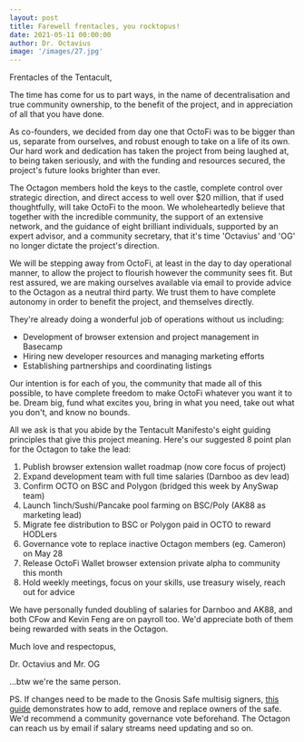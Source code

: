 ```yaml
---
layout: post
title: Farewell frentacles, you rocktopus!
date: 2021-05-11 00:00:00 
author: Dr. Octavius
image: '/images/27.jpg'
---
```


Frentacles of the Tentacult,

The time has come for us to part ways, in the name of decentralisation and true community ownership, to the benefit of the project, and in appreciation of all that you have done.

As co-founders, we decided from day one that OctoFi was to be bigger than us, separate from ourselves, and robust enough to take on a life of its own. Our hard work and dedication has taken the project from being laughed at, to being taken seriously, and with the funding and resources secured, the project's future looks brighter than ever.

The Octagon members hold the keys to the castle, complete control over strategic direction, and direct access to well over $20 million, that if used thoughtfully, will take OctoFi to the moon. We wholeheartedly believe that together with the incredible community, the support of an extensive network, and the guidance of eight brilliant individuals, supported by an expert advisor, and a community secretary, that it's time 'Octavius' and 'OG' no longer dictate the project's direction.

We will be stepping away from OctoFi, at least in the day to day operational manner, to allow the project to flourish however the community sees fit. But rest assured, we are making ourselves available via email to provide advice to the Octagon as a neutral third party. We trust them to have complete autonomy in order to benefit the project, and themselves directly.

They're already doing a wonderful job of operations without us including:

- Development of browser extension and project management in Basecamp
- Hiring new developer resources and managing marketing efforts
- Establishing partnerships and coordinating listings

Our intention is for each of you, the community that made all of this possible, to have complete freedom to make OctoFi whatever you want it to be. Dream big, fund what excites you, bring in what you need, take out what you don't, and know no bounds.

All we ask is that you abide by the Tentacult Manifesto's eight guiding principles that give this project meaning. Here's our suggested 8 point plan for the Octagon to take the lead:

1. Publish browser extension wallet roadmap (now core focus of project)
2. Expand development team with full time salaries (Darnboo as dev lead)
3. Confirm OCTO on BSC and Polygon (bridged this week by AnySwap team)
4. Launch 1inch/Sushi/Pancake pool farming on BSC/Poly (AK88 as marketing lead)
5. Migrate fee distribution to BSC or Polygon paid in OCTO to reward HODLers
6. Governance vote to replace inactive Octagon members (eg. Cameron) on May 28
7. Release OctoFi Wallet browser extension private alpha to community this month
8. Hold weekly meetings, focus on your skills, use treasury wisely, reach out for advice

We have personally funded doubling of salaries for Darnboo and AK88, and both CFow and Kevin Feng are on payroll too. We'd appreciate both of them being rewarded with seats in the Octagon.

Much love and respectopus,

Dr. Octavius and Mr. OG 

...btw we're the same person.

PS. If changes need to be made to the Gnosis Safe multisig signers, [this guide](https://help.gnosis-safe.io/en/articles/3950657-add-owners) demonstrates how to add, remove and replace owners of the safe. We'd recommend a community governance vote beforehand. The Octagon can reach us by email if salary streams need updating and so on.
